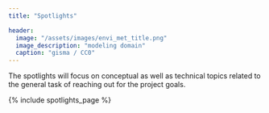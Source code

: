 ```yaml
---
title: "Spotlights"

header:
  image: "/assets/images/envi_met_title.png"
  image_description: "modeling domain"
  caption: "gisma / CC0"
---
```


The spotlights will focus on conceptual as well as technical topics related to the general task of reaching out for the project goals.

<!--more-->

{% include spotlights_page %}
